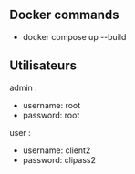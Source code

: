  ## Docker commands

- docker compose up --build

## Utilisateurs

admin : 

- username: root
- password: root

user :
- username: client2
- password: clipass2




